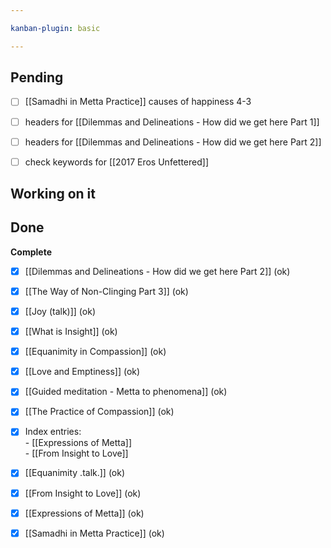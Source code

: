```yaml
---

kanban-plugin: basic

---
```


## Pending

- [ ] [[Samadhi in Metta Practice]]  causes of happiness 4-3
- [ ] headers for [[Dilemmas and Delineations - How did we get here Part 1]]
- [ ] headers for [[Dilemmas and Delineations - How did we get here Part 2]]
- [ ] check keywords for [[2017 Eros Unfettered]]


## Working on it



## Done

**Complete**
- [x] [[Dilemmas and Delineations - How did we get here Part 2]] (ok)
- [x] [[The Way of Non-Clinging Part 3]] (ok)
- [x] [[Joy (talk)]] (ok)
- [x] [[What is Insight]] (ok)
- [x] [[Equanimity in Compassion]] (ok)
- [x] [[Love and Emptiness]] (ok)
- [x] [[Guided meditation - Metta to phenomena]] (ok)
- [x] [[The Practice of Compassion]] (ok)
- [x] Index entries:<br/>- [[Expressions of Metta]] <br/>- [[From Insight to Love]] 
- [x] [[Equanimity .talk.]] (ok)
- [x] [[From Insight to Love]] (ok)
- [x] [[Expressions of Metta]] (ok)
- [x] [[Samadhi in Metta Practice]] (ok)


